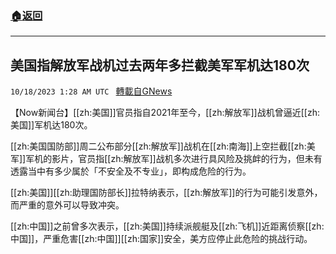###  [:house:返回](README.md)
---


## 美国指解放军战机过去两年多拦截美军军机达180次
`10/18/2023 1:28 AM UTC ` [轉載自GNews](https://gnews.org/articles/1847518)

【Now新闻台】[[zh:美国]]官员指自2021年至今，[[zh:解放军]]战机曾逼近[[zh:美国]]军机达180次。

[[zh:美国国防部]]周二公布部分[[zh:解放军]]战机在[[zh:南海]]上空拦截[[zh:美军]]军机的影片，官员指[[zh:解放军]]战机多次进行具风险及挑衅的行为，但未有透露当中有多少属於「不安全及不专业」，即构成危险的行为。

[[zh:美国]][[zh:助理国防部长]]拉特纳表示，[[zh:解放军]]的行为可能引发意外，而严重的意外可以导致冲突。

[[zh:中国]]之前曾多次表示，[[zh:美国]]持续派舰艇及[[zh:飞机]]近距离侦察[[zh:中国]]，严重危害[[zh:中国]][[zh:国家]]安全，美方应停止此危险的挑战行动。
